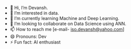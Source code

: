 - 👋 Hi, I’m Devansh.
- 👀 I’m interested in data.
- 🌱 I’m currently learning Machine and Deep Learning.
- 💞️ I’m looking to collaborate on Data Science using ANN.
- 📫 How to reach me [e-mail- iso.devansh@yahoo.com]
- 😄 Pronouns: Dev
- ⚡ Fun fact: AI enthusiast

<!---
isonova/isonova is a ✨ special ✨ repository because its `README.md` (this file) appears on your GitHub profile.
You can click the Preview link to take a look at your changes.
--->
